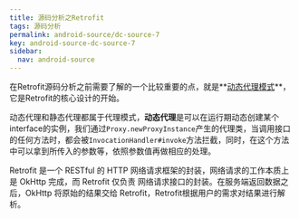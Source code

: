 ```yaml
---
title: 源码分析之Retrofit
tags: 源码分析
permalink: android-source/dc-source-7
key: android-source-dc-source-7
sidebar:
  nav: android-source
---
```


在Retrofit源码分析之前需要了解的一个比较重要的点，就是**[动态代理模式](https://qingdian-fan.github.io/android-source/dc-design-3#%E5%8A%A8%E6%80%81%E4%BB%A3%E7%90%86)**，它是Retrofit的核心设计的开始。

动态代理和静态代理都属于代理模式，**动态代理**是可以在运行期动态创建某个interface的实例，我们通过`Proxy.newProxyInstance`产生的代理类，当调用接口的任何方法时，都会被`InvocationHandler#invoke`方法拦截，同时，在这个方法中可以拿到所传入的参数等，依照参数值再做相应的处理。

Retrofit 是一个 RESTful 的 HTTP 网络请求框架的封装，网络请求的工作本质上是 OkHttp 完成，而 Retrofit 仅负责 网络请求接口的封装。在服务端返回数据之后，OkHttp 将原始的结果交给 Retrofit，Retrofit根据用户的需求对结果进行解析。





<!--more-->















